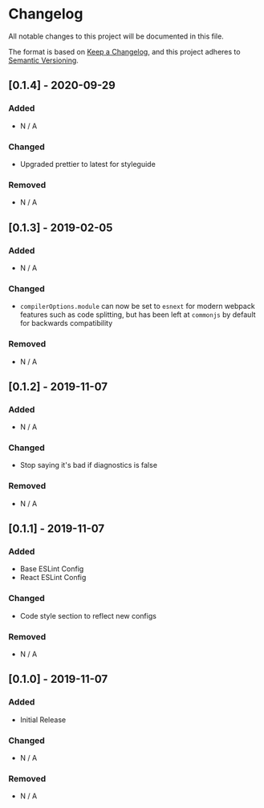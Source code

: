 # Changelog

All notable changes to this project will be documented in this file.

The format is based on [Keep a Changelog](https://keepachangelog.com/en/1.0.0/), and this project
adheres to [Semantic Versioning](https://semver.org/spec/v2.0.0.html).

## [0.1.4] - 2020-09-29

### Added

- N / A

### Changed

- Upgraded prettier to latest for styleguide

### Removed

- N / A

## [0.1.3] - 2019-02-05

### Added

- N / A

### Changed

- `compilerOptions.module` can now be set to `esnext` for modern webpack features such as code
  splitting, but has been left at `commonjs` by default for backwards compatibility

### Removed

- N / A

## [0.1.2] - 2019-11-07

### Added

- N / A

### Changed

- Stop saying it's bad if diagnostics is false

### Removed

- N / A

## [0.1.1] - 2019-11-07

### Added

- Base ESLint Config
- React ESLint Config

### Changed

- Code style section to reflect new configs

### Removed

- N / A

## [0.1.0] - 2019-11-07

### Added

- Initial Release

### Changed

- N / A

### Removed

- N / A
